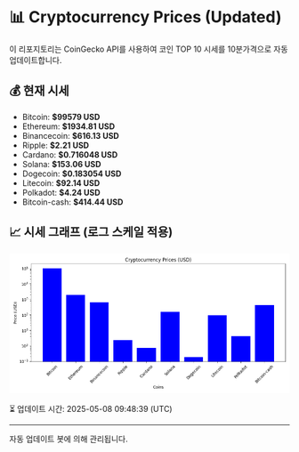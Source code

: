 
# 📊 Cryptocurrency Prices (Updated)

이 리포지토리는 CoinGecko API를 사용하여 코인 TOP 10 시세를 10분가격으로 자동 업데이트합니다.

## 💰 현재 시세
- Bitcoin: **$99579 USD**
- Ethereum: **$1934.81 USD**
- Binancecoin: **$616.13 USD**
- Ripple: **$2.21 USD**
- Cardano: **$0.716048 USD**
- Solana: **$153.06 USD**
- Dogecoin: **$0.183054 USD**
- Litecoin: **$92.14 USD**
- Polkadot: **$4.24 USD**
- Bitcoin-cash: **$414.44 USD**

## 📈 시세 그래프 (로그 스케일 적용)
![Crypto Prices](crypto_prices.png)

⏳ 업데이트 시간: 2025-05-08 09:48:39 (UTC)

---
자동 업데이트 봇에 의해 관리됩니다.
